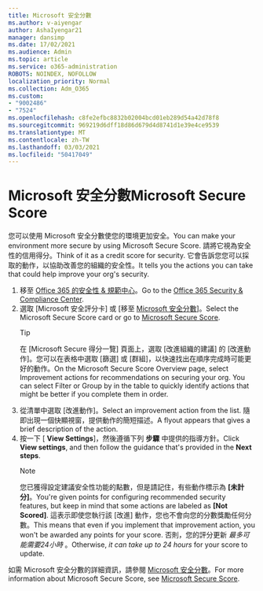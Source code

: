 ```yaml
---
title: Microsoft 安全分數
ms.author: v-aiyengar
author: AshaIyengar21
manager: dansimp
ms.date: 17/02/2021
ms.audience: Admin
ms.topic: article
ms.service: o365-administration
ROBOTS: NOINDEX, NOFOLLOW
localization_priority: Normal
ms.collection: Adm_O365
ms.custom:
- "9002486"
- "7524"
ms.openlocfilehash: c8fe2efbc8832b02004bcd01eb289d54a42d78f8
ms.sourcegitcommit: 969219d6dff18d86d679d4d8741d1e39e4ce9539
ms.translationtype: MT
ms.contentlocale: zh-TW
ms.lasthandoff: 03/03/2021
ms.locfileid: "50417049"
---
```

# <a name="microsoft-secure-score"></a><span data-ttu-id="bf974-102">Microsoft 安全分數</span><span class="sxs-lookup"><span data-stu-id="bf974-102">Microsoft Secure Score</span></span>

<span data-ttu-id="bf974-103">您可以使用 Microsoft 安全分數使您的環境更加安全。</span><span class="sxs-lookup"><span data-stu-id="bf974-103">You can make your environment more secure by using Microsoft Secure Score.</span></span> <span data-ttu-id="bf974-104">請將它視為安全性的信用得分。</span><span class="sxs-lookup"><span data-stu-id="bf974-104">Think of it as a credit score for security.</span></span> <span data-ttu-id="bf974-105">它會告訴您您可以採取的動作，以協助改善您的組織的安全性。</span><span class="sxs-lookup"><span data-stu-id="bf974-105">It tells you the actions you can take that could help improve your org's security.</span></span>

1. <span data-ttu-id="bf974-106">移至 [Office 365 的安全性 & 規範中心](https://go.microsoft.com/fwlink/p/?linkid=2077143)。</span><span class="sxs-lookup"><span data-stu-id="bf974-106">Go to the [Office 365 Security & Compliance Center](https://go.microsoft.com/fwlink/p/?linkid=2077143).</span></span>
1. <span data-ttu-id="bf974-107">選取 [Microsoft 安全評分卡] 或 [移至 [Microsoft 安全分數](https://go.microsoft.com/fwlink/?linkid=2099589)]。</span><span class="sxs-lookup"><span data-stu-id="bf974-107">Select the Microsoft Secure Score card or go to [Microsoft Secure Score](https://go.microsoft.com/fwlink/?linkid=2099589).</span></span>
    > [!TIP]
    >  <span data-ttu-id="bf974-108">在 [Microsoft Secure 得分一覽] 頁面上，選取 [改進組織的建議] 的 [改進動作]。您可以在表格中選取 [篩選] 或 [群組]，以快速找出在順序完成時可能更好的動作。</span><span class="sxs-lookup"><span data-stu-id="bf974-108">On the Microsoft Secure Score Overview page, select Improvement actions for recommendations on securing your org. You can select Filter or Group by in the table to quickly identify actions that might be better if you complete them in order.</span></span>
1. <span data-ttu-id="bf974-109">從清單中選取 [改進動作]。</span><span class="sxs-lookup"><span data-stu-id="bf974-109">Select an improvement action from the list.</span></span> <span data-ttu-id="bf974-110">隨即出現一個快顯視窗，提供動作的簡短描述。</span><span class="sxs-lookup"><span data-stu-id="bf974-110">A flyout appears that gives a brief description of the action.</span></span>
1. <span data-ttu-id="bf974-111">按一下 [ **View Settings**]，然後遵循下列 **步驟** 中提供的指導方針。</span><span class="sxs-lookup"><span data-stu-id="bf974-111">Click **View settings**, and then follow the guidance that's provided in the **Next steps**.</span></span>
    > [!NOTE]
    > <span data-ttu-id="bf974-112">您已獲得設定建議安全性功能的點數，但是請記住，有些動作標示為 **[未計分]**。</span><span class="sxs-lookup"><span data-stu-id="bf974-112">You're given points for configuring recommended security features, but keep in mind that some actions are labeled as **[Not Scored]**.</span></span> <span data-ttu-id="bf974-113">這表示即使您執行該 [改進] 動作，您也不會向您的分數獎勵任何分數。</span><span class="sxs-lookup"><span data-stu-id="bf974-113">This means that even if you implement that improvement action, you won't be awarded any points for your score.</span></span> <span data-ttu-id="bf974-114">否則，您的評分更新 *最多可能需要24小時* 。</span><span class="sxs-lookup"><span data-stu-id="bf974-114">Otherwise, *it can take up to 24 hours* for your score to update.</span></span>

<span data-ttu-id="bf974-115">如需 Microsoft 安全分數的詳細資訊，請參閱 [Microsoft 安全分數](https://go.microsoft.com/fwlink/?linkid=2103077)。</span><span class="sxs-lookup"><span data-stu-id="bf974-115">For more information about Microsoft Secure Score, see [Microsoft Secure Score](https://go.microsoft.com/fwlink/?linkid=2103077).</span></span>